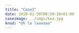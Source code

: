 ```yaml
---
title: "Case3"
date: 2018-01-30T08:59:20+01:00
caseimage: ../imgs/kea.jpg
knud: "Uh la laaaaaa"
---
```


